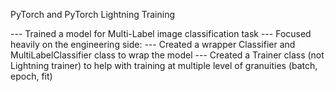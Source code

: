 PyTorch and PyTorch Lightning Training

--- Trained a model for Multi-Label image classification task
--- Focused heavily on the engineering side:
  --- Created a wrapper Classifier and MultiLabelClassifier class to wrap the model 
  --- Created a Trainer class (not Lightning trainer) to help with training at multiple level of granuities (batch, epoch, fit)
